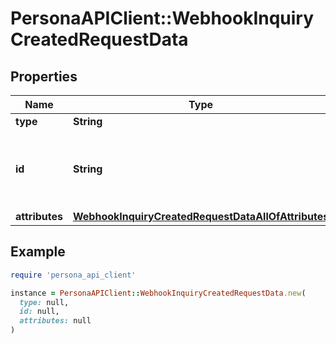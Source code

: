 # PersonaAPIClient::WebhookInquiryCreatedRequestData

## Properties

| Name | Type | Description | Notes |
| ---- | ---- | ----------- | ----- |
| **type** | **String** | event | [optional] |
| **id** | **String** | Unique identifier for this Event. Starts with &#x60;evt_&#x60;. | [optional] |
| **attributes** | [**WebhookInquiryCreatedRequestDataAllOfAttributes**](WebhookInquiryCreatedRequestDataAllOfAttributes.md) |  | [optional] |

## Example

```ruby
require 'persona_api_client'

instance = PersonaAPIClient::WebhookInquiryCreatedRequestData.new(
  type: null,
  id: null,
  attributes: null
)
```

